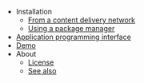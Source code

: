 - Installation
	- [From a content delivery network](cdn.md)
	- [Using a package manager](cli.md)
- [Application programming interface](api.md)
- [Demo](demo.md)
- About
	- [License](about/license.md)
	- [See also](about/see_also.md)
